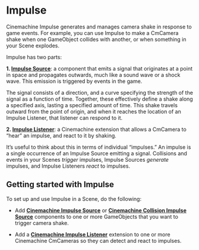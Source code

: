 # Impulse

Cinemachine Impulse generates and manages camera shake in response to game events. For example, you can use Impulse to make a CmCamera shake when one GameObject collides with another, or when something in your Scene explodes.

Impulse has two parts: 

**1. [Impulse Source](CinemachineImpulseSourceOverview.md)**: a component that emits a signal that originates at a point in space and propagates outwards, much like a sound wave or a shock wave. This emission is triggered by events in the game. 

The signal consists of a direction, and a curve specifying the strength of the signal as a function of time. Together, these effectively define a shake along a specified axis, lasting a specified amount of time. This shake travels outward from the point of origin, and when it reaches the location of an Impulse Listener, that listener can respond to it.

**2. [Impulse Listener](CinemachineImpulseListener.md)**: a Cinemachine extension that allows a CmCamera to “hear” an impulse, and react to it by shaking.

It’s useful to think about this in terms of individual “impulses.” An impulse is a single occurrence of an Impulse Source emitting a signal. Collisions and events in your Scenes _trigger_ impulses, Impulse Sources _generate_ impulses, and Impulse Listeners _react_ to impulses.

## Getting started with Impulse

To set up and use Impulse in a Scene, do the following: 

- Add **[Cinemachine Impulse Source](CinemachineImpulseSource.md)** or **[Cinemachine Collision Impulse Source](CinemachineCollisionImpulseSource.md)** components to one or more GameObjects that you want to trigger camera shake.

- Add a **[Cinemachine Impulse Listener](CinemachineImpulseListener.md)** extension to one or more Cinemachine CmCameras so they can detect and react to impulses.